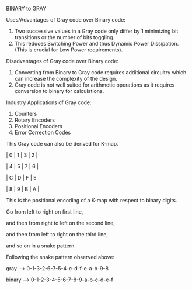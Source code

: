 BINARY to GRAY

Uses/Advantages of Gray code over Binary code: 
1. Two successive values in a Gray code only differ by 1 minimizing bit transitions or the number of bits toggling. 
2. This reduces Switching Power and thus Dynamic Power Dissipation. (This is crucial for Low Power requirements).


Disadvantages of Gray code over Binary code: 
1. Converting from Binary to Gray code requires additional circuitry which can increase the complexity of the design.
2. Gray code is not well suited for arithmetic operations as it requires conversion to binary for calculations.


Industry Applications of Gray code: 
1. Counters
2. Rotary Encoders
3. Positional Encoders
4. Error Correction Codes


This Gray code can also be derived for K-map.

|  0  |  1  |  3  |  2  |

|  4  |  5  |  7  |  6  |

|  C  |  D  |  F  |  E  | 

|  8  |  9  |  B  |  A  | 

This is the positional encoding of a K-map with respect to binary digits.

Go from left to right on first line,

and then from right to left on the second line, 

and then from left to right on the third line, 

and so on in a snake pattern.

Following the snake pattern observed above:

gray   --> 0-1-3-2-6-7-5-4-c-d-f-e-a-b-9-8

binary --> 0-1-2-3-4-5-6-7-8-9-a-b-c-d-e-f
